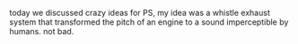 today we discussed crazy ideas for PS, my idea was a whistle exhaust system that transformed the pitch of an engine to a sound imperceptible by humans. not bad.